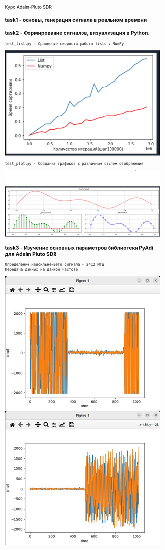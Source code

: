 Курс Adalm-Pluto SDR

### task1 - основы, генерация сигнала в реальном времени

### task2 - Формирование сигналов, визуализация в Python. 
    test_list.py - Сравнение скорости работы lists и NumPy

<img src= "task2/test_sort_speed.png">

    test_plot.py - Создание графиков с различным стилем отображения

<img src= "task2/type_plot.png">


### task3 - Изучение основных параметров библиотеки PyAdi для Adalm Pluto SDR


    Определение наисильнейшего сигнала - 2412 Мгц
    Передача данных на данной частоте
<img src= "task3/signal_data.jpg">
<img src= "task3/signal_data_2.jpg">
